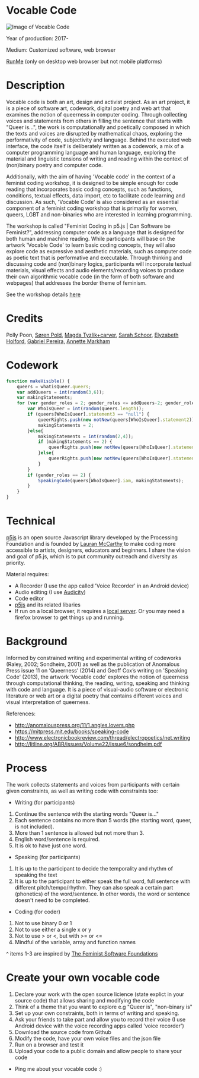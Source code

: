 # Vocable Code

![Image of Vocable Code](http://siusoon.net/wp-content/uploads/2017/10/vocablecode.png)

Year of production: 2017-

Medium: Customized software, web browser

[RunMe](https://cdn.rawgit.com/siusoon/VocableCode/9f23c99f/vocablecode_program/index.html)
(only on desktop web browser but not mobile platforms) 

# Description

Vocable code is both an art, design and activist project. As an art project, it is a piece of software art, codework, digital poetry and web art that examines the notion of queerness in computer coding. Through collecting voices and statements from others in filling the sentence that starts with "Queer is...", the work is computationally and poetically composed in which the texts and voices are disrupted by mathematical chaos, exploring the performativity of code, subjectivity and language. Behind the executed web interface, the code itself is deliberately written as a codework, a mix of a computer programming language and human language, exploring the material and linguistic tensions of writing and reading within the context of (non)binary poetry and computer code.

Additionally, with the aim of having 'Vocable code' in the context of a feminist coding workshop, it is designed to be simple enough for code reading that incorporates basic coding concepts, such as functions, conditions, textual effects, data import, etc to facilitate code learning and discussion. As such, 'Vocable Code' is also considered as an essential component of a feminist coding workshop that is primarily for women, queers, LGBT and non-binaries who are interested in learning programming. 

The workshop is called "Feminist Coding in p5.js | Can Software be Feminist?", addressing computer code as a language that is designed for both human and machine reading. While participants will base on the artwork 'Vocable Code' to learn basic coding concepts, they will also explore code as expressive and aesthetic materials, such as computer code as poetic text that is performative and executable. Through thinking and discussing code and (non)binary logics, participants will incorporate textual materials, visual effects and audio elements/recording voices to produce their own algorithmic vocable code (in the form of both software and webpages) that addresses the border theme of feminism.

See the workshop details [here](http://notnull.andersvisti.dk/winnie.php)

# Credits

Polly Poon, [Søren Pold](http://pure.au.dk/portal/en/persons/id(4db7e12a-61c5-4e14-9259-5a071cb224eb).html), [Magda Tyzlik+carver](http://thecommonpractice.org/), [Sarah Schoor](http://pure.au.dk/portal/en/persons/id(eee59ed0-acdd-45a2-8661-79fab555a694).html), [Elyzabeth Holford](http://ohiofusion.com/10-questions-with-elyzabeth-holford/), [Gabriel Pereira](http://gabrielpereira.net/), [Annette Markham](https://annettemarkham.com/)

# Codework
```javascript
function makeVisible() {
	queers = whatisQueer.queers;
	var addQueers = int(random(3,6));
	var makingStatements;
	for (var gender_roles = 2; gender_roles <= addQueers-2; gender_roles++) {
		var WhoIsQueer = int(random(queers.length));
		if (queers[WhoIsQueer].statement3 == "null") {
			queerRights.push(new notNew(queers[WhoIsQueer].statement2));
			makingStatements = 2;
		}else{
			makingStatements = int(random(2,4));
			if (makingStatements == 2) {
				queerRights.push(new notNew(queers[WhoIsQueer].statement2));
			}else{
				queerRights.push(new notNew(queers[WhoIsQueer].statement3));
			}
		}
		if (gender_roles == 2) {
			SpeakingCode(queers[WhoIsQueer].iam, makingStatements);
		}
	}
}
```

# Technical

[p5js](https://p5js.org/) is an open source Javascript library developed by the Processing Foundation and is founded by [Lauran McCarthy](http://lauren-mccarthy.com/) to make coding more accessible to artists, designers, educators and beginners. I share the vision and goal of p5.js, which is to put community outreach and diversity as priority. 

Material requires: 
- A Recorder (I use the app called 'Voice Recorder' in an Android device)
- Audio editing (I use [Audicity](http://www.audacityteam.org/)) 
- Code editor
- [p5js](https://p5js.org/) and its related libaries
- If run on a local browser, it requires a [local server](https://github.com/processing/p5.js/wiki/Local-server). Or you may need a firefox browser to get things up and running. 

# Background

Informed by constrained writing and experimental writing of codeworks (Raley, 2002; Sondheim, 2001) as well as the publication of Anomalous Press issue 11 on ‘Queerness’ (2014) and Geoff Cox’s writing on 'Speaking Code' (2013), the artwork ‘Vocable code’ explores the notion of queerness through computational thinking, the reading, writing, speaking and thinking with code and language. It is a piece of visual-audio software or electronic literature or web art or a digital poetry that contains different voices and visual interpretation of queerness.

References:

* http://anomalouspress.org/11/1.angles.lovers.php
* https://mitpress.mit.edu/books/speaking-code
* http://www.electronicbookreview.com/thread/electropoetics/net.writing
* http://litline.org/ABR/issues/Volume22/Issue6/sondheim.pdf

# Process

The work collects statements and voices from participants with certain given constraints, as well as writing code with constraints too:

- Writing (for participants)
1. Continue the sentence with the starting words "Queer is..."
2. Each sentence contains no more than 5 words (the starting word, queer, is not included).
3. More than 1 sentence is allowed but not more than 3.
4. English word/sentence is required.
5. It is ok to have just one word.

- Speaking (for participants)
1. It is up to the participant to decide the temporality and rhythm of speaking the text
2. It is up to the participant to either speak the full word, full sentence with different pitch/tempo/rhythm. They can also speak a certain part (phonetics) of the word/sentence. In other words, the word or sentence doesn't need to be completed.

- Coding (for coder)
1. Not to use binary 0 or 1
2. Not to use either a single x or y
3. Not to use > or <, but with >= or <=
4. Mindful of the variable, array and function names

^ items 1-3 are inspired by [The Feminist Software Foundations](https://github.com/TheFeministSoftwareFoundation/C-plus-Equality) 


# Create your own vocable code

1. Declare your work with the open source licience (state explict in your source code) that allows sharing and modifying the code
2. Think of a theme that you want to explore e.g "Queer is", "non-binary is"
3. Set up your own constraints, both in terms of writing and speaking.
4. Ask your friends to take part and allow you to record their voice (I use Android device with the voice recording apps called 'voice recorder') 
5. Download the source code from Github
6. Modify the code, have your own voice files and the json file
7. Run on a browser and test it
8. Upload your code to a public domain and allow people to share your code

* Ping me about your vocable code :) 

